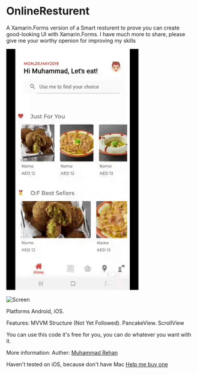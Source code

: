 # OnlineResturent

A Xamarin.Forms version of a Smart resturent to prove you can create good-looking UI with Xamarin.Forms.
I have much more to share, please give me your worthy openion for improving my skills 


![Screen](https://github.com/MisterioRee/OnlineResturent/blob/master/src2.gif) 

![Screen](https://github.com/MisterioRee/OnlineResturent/blob/master/src3.gif)

Platforms
Android, iOS.

Features:
MVVM Structure (Not Yet Followed).
PancakeView.
ScrollView

You can use this code it's free for you, you can do whatever you want with it.

More information:
Auther: <a href="https://www.linkedin.com/in/muhammad-rehan-505967ba/" rel="nofollow">Muhammad Rehan</a>

Haven't tested on iOS, because don't have Mac
<a href="https://www.paypal.com/cgi-bin/webscr?cmd=_s-xclick&hosted_button_id=HJB2KMNHGKHDY&source=url"> Help me buy one </a>

 
